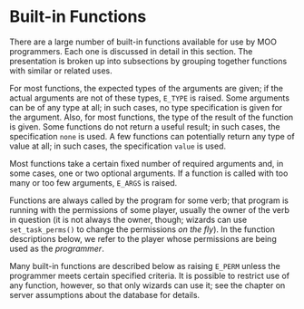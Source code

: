 # Built-in Functions

There are a large number of built-in functions available for use by MOO programmers. Each one is discussed in detail in
this section. The presentation is broken up into subsections by grouping together functions with similar or related
uses.

For most functions, the expected types of the arguments are given; if the actual arguments are not of these types,
`E_TYPE` is raised. Some arguments can be of any type at all; in such cases, no type specification is given for the
argument. Also, for most functions, the type of the result of the function is given. Some functions do not return a
useful result; in such cases, the specification `none` is used. A few functions can potentially return any type of value
at all; in such cases, the specification `value` is used.

Most functions take a certain fixed number of required arguments and, in some cases, one or two optional arguments. If a
function is called with too many or too few arguments, `E_ARGS` is raised.

Functions are always called by the program for some verb; that program is running with the permissions of some player,
usually the owner of the verb in question (it is not always the owner, though; wizards can use `set_task_perms()` to
change the permissions _on the fly_). In the function descriptions below, we refer to the player whose permissions are
being used as the _programmer_.

Many built-in functions are described below as raising `E_PERM` unless the programmer meets certain specified criteria.
It is possible to restrict use of any function, however, so that only wizards can use it; see the chapter on server
assumptions about the database for details.
